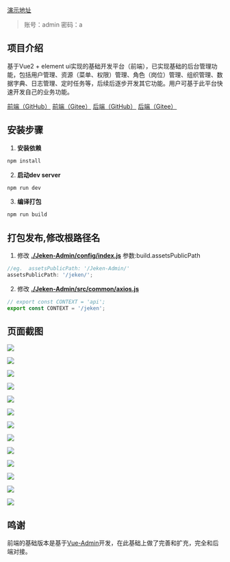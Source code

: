 [演示地址](https://114.67.71.219:9201/jeken "Jeken-Admin")
>账号：admin 密码：a

## 项目介绍
基于Vue2 + element ui实现的基础开发平台（前端），已实现基础的后台管理功能，包括用户管理、资源（菜单、权限）管理、角色（岗位）管理、组织管理、数据字典、日志管理、定时任务等，后续后逐步开发其它功能。用户可基于此平台快速开发自己的业务功能。

[前端（GitHub）](https://114.67.71.219:9201/jeken "Jeken-Admin")
[前端（Gitee）](https://github.com/0oliumino0/Jeken-Admin "Jeken-Admin")
[后端（GitHub）](https://114.67.71.219:9201/jeken "Jeken")
[后端（Gitee）](https://github.com/0oliumino0/Jeken "Jeken")

## 安装步骤

1. **安装依赖**
``` bash
npm install
```
2. **启动dev server**
``` bash
npm run dev
```
3. **编译打包**
``` bash
npm run build
```

## 打包发布,修改根路径名
1. 修改 **[./Jeken-Admin/config/index.js](Jeken-Admin/config/index.js)**   参数:build.assetsPublicPath
```javascript
//eg.  assetsPublicPath: '/Jeken-Admin/'
assetsPublicPath: '/jeken/';
```
2. 修改 **[./Jeken-Admin/src/common/axios.js](Jeken-Admin/src/common/axios.js)**
```javascript
// export const CONTEXT = 'api';
export const CONTEXT = '/jeken';
```

## 页面截图

<p><img src="https://raw.githubusercontent.com/lanux/Jeken-Admin/master/static/data/login.png?t=1" /></p>
<p><img src="https://raw.githubusercontent.com/lanux/Jeken-Admin/master/static/data/cmenu.png?t=1" /></p>
<p><img src="https://raw.githubusercontent.com/lanux/Jeken-Admin/master/static/data/dash.png?t=1" /></p>
<p><img src="https://raw.githubusercontent.com/lanux/Jeken-Admin/master/static/data/dash2.png?t=1" /></p>
<p><img src="https://raw.githubusercontent.com/lanux/Jeken-Admin/master/static/data/menu.png?t=1" /></p>
<p><img src="https://raw.githubusercontent.com/lanux/Jeken-Admin/master/static/data/menu2.png?t=1" /></p>
<p><img src="https://raw.githubusercontent.com/lanux/Jeken-Admin/master/static/data/menu5.png?t=1" /></p>
<p><img src="https://raw.githubusercontent.com/lanux/Jeken-Admin/master/static/data/resource.png?t=1" /></p>
<p><img src="https://raw.githubusercontent.com/lanux/Jeken-Admin/master/static/data/role.png?t=1" /></p>
<p><img src="https://raw.githubusercontent.com/lanux/Jeken-Admin/master/static/data/role4.png?t=1" /></p>
<p><img src="https://raw.githubusercontent.com/lanux/Jeken-Admin/master/static/data/user.png?t=1" /></p>
<p><img src="https://raw.githubusercontent.com/lanux/Jeken-Admin/master/static/data/user2.png?t=1" /></p>
<p><img src="https://raw.githubusercontent.com/lanux/Jeken-Admin/master/static/data/mobile.png?t=1" /></p>


## 鸣谢
前端的基础版本是基于[Vue-Admin](https://github.com/lanux/Vue-Admin "Vue-Admin")开发，在此基础上做了完善和扩充，完全和后端对接。